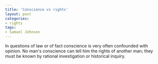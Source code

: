 ```yaml
---
title: 'Conscience vs rights'
layout: post
categories:
- rights
tags:
- Samuel Johnson
---
```


In questions of law or of fact conscience is very often confounded with opinion. No man's conscience can tell him the rights of another man; they must be known by rational investigation or historical inquiry.
